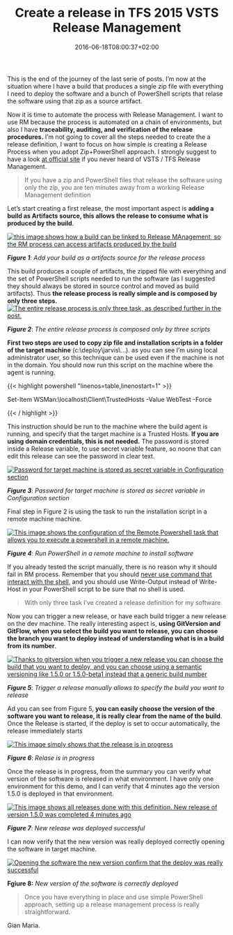 ﻿---
title: "Create a release in TFS 2015  VSTS Release Management"
description: ""
date: 2016-06-18T08:00:37+02:00
draft: false
tags: [ReleaseManagement,Tfs,VSTS]
categories: [DevOps]
---
This is the end of the journey of the last serie of posts. I’m now at the situation where I have a build that produces a single zip file with everything I need to deploy the software and a bunch of PowerShell scripts that relase the software using that zip as a source artifact.

Now it is time to automate the process with Release Management. I want to use RM because the process is automated on a chain of environments, but also I have  **traceability, auditing, and verification of the release procedures.** I’m not going to cover all the steps needed to create the a release definition, I want to focus on how simple is creating a Release Process when you adopt Zip+PowerShell approach. I strongly suggest to have a look [at official site](https://www.visualstudio.com/en-us/features/release-management-vs.aspx) if you never heard of VSTS / TFS Release Management.

> If you have a zip and PowerShell files that release the software using only the zip, you are ten minutes away from a working Release Management definition

Let’s start creating a first release, the most important aspect is  **adding a build as Artifacts source, this allows the release to consume what is produced by the build**.

[![this image shows how a build can be linked to Release MAnagement, so the RM process can access artifacts produced by the build](http://www.codewrecks.com/blog/wp-content/uploads/2016/06/image_thumb-9.png "Build artifacts as a source for the Release Management")](http://www.codewrecks.com/blog/wp-content/uploads/2016/06/image-9.png)

 ***Figure 1***: *Add your build as a artifacts source for the release process*

This build produces a couple of artifacts, the zipped file with everything and the set of PowerShell scripts needed to run the software (as I suggested they should always be stored in source control and moved as build artifacts). Thus  **the release process is really simple and is composed by only three steps.** [![The entire release process is only three task, as described further in the post.](http://www.codewrecks.com/blog/wp-content/uploads/2016/06/image_thumb-10.png "Release process ")](http://www.codewrecks.com/blog/wp-content/uploads/2016/06/image-10.png)

 ***Figure 2***: *The entire release process is composed only by three scripts*

 **First two steps are used to copy zip file and installation scripts in a folder of the target machine** (c:\deploy\jarvis\…). as you can see I’m using local administrator user, so this technique can be used even if the machine is not in the domain. You should now run this script on the machine where the agent is running.

{{< highlight powershell "linenos=table,linenostart=1" >}}


Set-Item WSMan:\localhost\Client\TrustedHosts -Value WebTest -Force

{{< / highlight >}}

This instruction should be run to the machine where the build agent is running, and specify that the target machine is a Trusted Hosts.  **If you are using domain credentials, this is not needed.** The password is stored inside a Release variable, to use secret variable feature, so noone that can edit this release can see the password in clear text.

[![Password for target machine is stored as secret variable in Configuration section](http://www.codewrecks.com/blog/wp-content/uploads/2016/06/image_thumb-11.png "Password for release stored as variable")](http://www.codewrecks.com/blog/wp-content/uploads/2016/06/image-11.png)

 ***Figure 3***: *Password for target machine is stored as secret variable in Configuration section*

Final step in Figure 2 is using the task to run the installation script in a remote machine machine.

[![This image shows the configuration of the Remote Powershell task that allows you to execute a powershell in a remote machine.](http://www.codewrecks.com/blog/wp-content/uploads/2016/06/image_thumb-12.png "Run Powershell on remote machine")](http://www.codewrecks.com/blog/wp-content/uploads/2016/06/image-12.png)

 ***Figure 4***: *Run PowerShell in a remote machine to install software*

If you already tested the script manually, there is no reason why it should fail in RM process. Remember that you should [never use command that interact with the shell](http://www.codewrecks.com/blog/index.php/2016/05/27/avoid-using-shell-command-in-powershell-scipts/), and you should use Write-Output instead of Write-Host in your PowerShell script to be sure that no shell is used.

> With only three task I’ve created a release definition for my software

Now you can trigger a new release, or have each build trigger a new release on the dev machine. The really interesting aspect is,  **using GitVersion and GitFlow, when you select the build you want to release, you can choose the branch you want to deploy instead of understanding what is in a build from its number**.

[![Thanks to gitversion when you trigger a new release you can choose the build that you want to deploy, and you can choose using a semantic versioning like 1.5.0 or 1.5.0-beta1 instead that a generic build number](http://www.codewrecks.com/blog/wp-content/uploads/2016/06/image_thumb-13.png "Manually trigger a release")](http://www.codewrecks.com/blog/wp-content/uploads/2016/06/image-13.png)

 ***Figure 5***: *Trigger a release manually allows to specify the build you want to release*

Ad you can see from Figure 5,  **you can easily choose the version of the software you want to release, it is really clear from the name of the build**. Once the Release is started, if the deploy is set to occur automatically, the release immediately starts

[![This image simply shows that the release is in progress](http://www.codewrecks.com/blog/wp-content/uploads/2016/06/image_thumb-14.png "Release in progress")](http://www.codewrecks.com/blog/wp-content/uploads/2016/06/image-14.png)

 ***Figure 6***: *Relase is in progress*

Once the release is in progress, from the summary you can verify what version of the software is released in what environment. I have only one environment for this demo, and I can verify that 4 minutes ago the version 1.5.0 is deployed in that environment.

[![This image shows all releases done with this definition. New release of version 1.5.0 was completed 4 minutes ago](http://www.codewrecks.com/blog/wp-content/uploads/2016/06/image_thumb-15.png "Release summary")](http://www.codewrecks.com/blog/wp-content/uploads/2016/06/image-15.png)

 ***Figure 7***: *New release was deployed successful*

I can now verify that the new version was really deployed correctly opening the software in target machine.

[![Opening the software the new version confirm that the deploy was really successful](http://www.codewrecks.com/blog/wp-content/uploads/2016/06/SNAGHTML6a3303_thumb.png "Verification of current version of released software")](http://www.codewrecks.com/blog/wp-content/uploads/2016/06/SNAGHTML6a3303.png)

 **Fgiure 8:** *New version of the software is correctly deployed*

> Once you have everything in place and use simple PowerShell approach, setting up a release management process is really straightforward.

Gian Maria.
